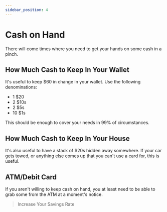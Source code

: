```yaml
---
sidebar_position: 4
---
```


# Cash on Hand

There will come times where you need to get your hands on some cash in a pinch.

## How Much Cash to Keep In Your Wallet

It's useful to keep $60 in change in your wallet. Use the following denominations:
- 1 $20
- 2 $10s
- 2 $5s
- 10 $1s

This should be enough to cover your needs in 99% of circumstances.

## How Much Cash to Keep In Your House

It's also useful to have a stack of $20s hidden away somewhere. If your car gets towed, or anything else comes up that you can't use a card for, this is useful.

## ATM/Debit Card

If you aren't willing to keep cash on hand, you at least need to be able to grab some from the ATM at a moment's notice.

>Increase Your Savings Rate